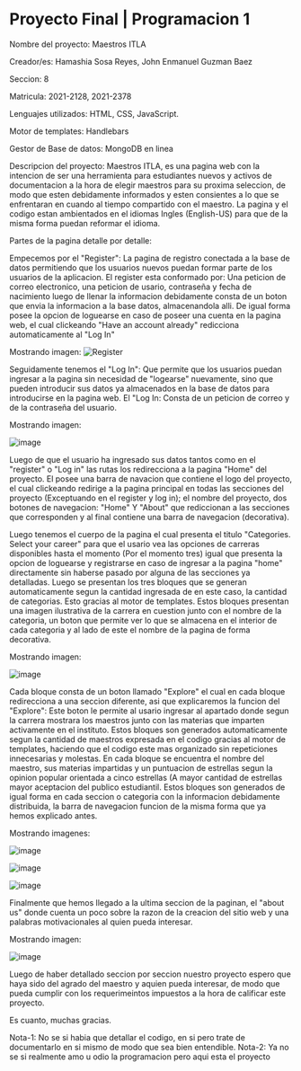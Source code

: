 # Proyecto Final | Programacion 1
 
 Nombre del proyecto: Maestros ITLA
 
 Creador/es: Hamashia Sosa Reyes, John Enmanuel Guzman Baez
 
 Seccion: 8
 
 Matricula: 2021-2128, 2021-2378
 
 Lenguajes utilizados: HTML, CSS, JavaScript.
 
 Motor de templates: Handlebars
 
 Gestor de Base de datos: MongoDB en linea
 
 Descripcion del proyecto:
 Maestros ITLA, es una pagina web con la intencion de ser una herramienta para estudiantes nuevos y activos de documentacion a la hora de elegir maestros para su proxima seleccion, de modo que esten debidamente informados y esten consientes a lo que se enfrentaran en cuando al tiempo compartido con el maestro.
 La pagina y el codigo estan ambientados en el idiomas Ingles (English-US) para que de la misma forma puedan reformar el idioma.

Partes de la pagina detalle por detalle:

Empecemos por el "Register": La pagina de registro conectada a la base de datos permitiendo que los usuarios nuevos puedan formar parte de los usuarios de la aplicacion. El register esta conformado por: Una peticion de correo electronico, una peticion de usario, contraseña y fecha de nacimiento luego de llenar la informacion debidamente consta de un boton que envia la informacion a la base datos, almacenandola alli. De igual forma posee la opcion de loguearse en caso de poseer una cuenta en la pagina web, el cual clickeando "Have an account already" redicciona automaticamente al "Log In"

Mostrando imagen:
![Register](https://user-images.githubusercontent.com/107286049/186790682-8767f2c7-6248-440d-93a1-8d4cbcf733ac.png)

Seguidamente tenemos el "Log In": Que permite que los usuarios puedan ingresar a la pagina sin necesidad de "logearse" nuevamente, sino que pueden introducir sus datos ya almacenados en la base de datos para introducirse en la pagina web. El "Log In: Consta de un peticion de correo y de la contraseña del usuario. 

Mostrando imagen:

![image](https://user-images.githubusercontent.com/107286049/186791611-ea5fb769-b83b-4277-8e19-50e0e7ee39eb.png)

Luego de que el usuario ha ingresado sus datos tantos como en el "register" o "Log in" las rutas los redirecciona a la pagina "Home" del proyecto. El posee una barra de navacion que contiene el logo del proyecto, el cual clickeando redirige a la pagina principal en todas las secciones del proyecto (Exceptuando en el register y log in); el nombre del proyecto, dos botones de navegacion: "Home" Y "About" que rediccionan a las secciones que corresponden y al final contiene una barra de navegacion (decorativa).

Luego tenemos el cuerpo de la pagina el cual presenta el titulo "Categories. Select your career" para que el usario vea las opciones de carreras disponibles hasta el momento (Por el momento tres) igual que presenta la opcion de loguearse y registrarse en caso de ingresar a la pagina "home" directamente sin haberse pasado por alguna de las secciones ya detalladas. Luego se presentan los tres bloques que se generan automaticamente segun la cantidad ingresada de en este caso, la cantidad de categorias. Esto gracias al motor de templates. Estos bloques presentan una imagen ilustrativa de la carrera en cuestion junto con el nombre de la categoria, un boton que permite ver lo que se almacena en el interior de cada categoria y al lado de este el nombre de la pagina de forma decorativa.

Mostrando imagen:

![image](https://user-images.githubusercontent.com/107286049/186796927-f32c3d1e-afa5-43b7-bcd7-d346a4d15609.png)


Cada bloque consta de un boton llamado "Explore" el cual en cada bloque redirecciona a una seccion diferente, asi que explicaremos la funcion del "Explore": Este boton le permite al usario ingresar al apartado donde segun la carrera mostrara los maestros junto con las materias que imparten activamente en el instituto. Estos bloques son generados automaticamente segun la cantidad de maestros expresada en el codigo gracias al motor de templates, haciendo que el codigo este mas organizado sin repeticiones innecesarias y molestas. En cada bloque se encuentra el nombre del maestro, sus materias impartidas y un puntuacion de estrellas segun la opinion popular orientada a cinco estrellas (A mayor cantidad de estrellas mayor aceptacion del publico estudiantil. Estos bloques son generados de igual forma en cada seccion o categoria con la informacion debidamente distribuida, la barra de navegacion funcion de la misma forma que ya hemos explicado antes.

Mostrando imagenes:

![image](https://user-images.githubusercontent.com/107286049/186797814-57c82cff-6804-4009-bc14-be55c2a5738b.png)

![image](https://user-images.githubusercontent.com/107286049/186797922-fac022a2-ebc5-4226-8573-ef778346603f.png)

![image](https://user-images.githubusercontent.com/107286049/186797971-10d2613e-a651-48a2-acfe-b014ff0c7218.png)

Finalmente que hemos llegado a la ultima seccion de la paginan, el "about us" donde cuenta un poco sobre la razon de la creacion del sitio web y una palabras motivacionales al quien pueda interesar.

Mostrando imagen:

![image](https://user-images.githubusercontent.com/107286049/187048049-d3610234-431f-437a-a2f3-945cff221313.png)

Luego de haber detallado seccion por seccion nuestro proyecto espero que haya sido del agrado del maestro y aquien pueda interesar, de modo que pueda cumplir con los requerimeintos impuestos a la hora de calificar este proyecto.

Es cuanto, muchas gracias.

Nota-1: No se si habia que detallar el codigo, en si pero trate de documentarlo en si mismo de modo que sea bien entendible.
Nota-2: Ya no se si realmente amo u odio la programacion pero aqui esta el proyecto



